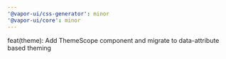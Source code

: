 ```yaml
---
'@vapor-ui/css-generator': minor
'@vapor-ui/core': minor
---
```


feat(theme): Add ThemeScope component and migrate to data-attribute based theming
